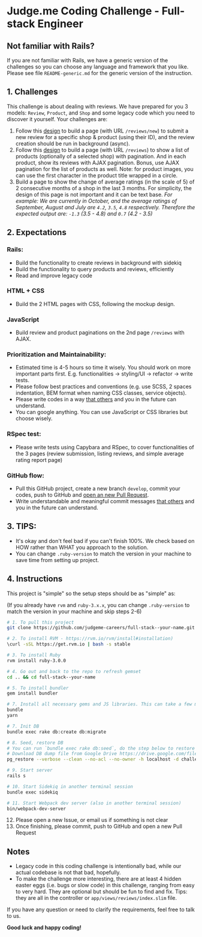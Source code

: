 # Judge.me Coding Challenge - Full-stack Engineer

## Not familiar with Rails?
If you are not familiar with Rails, we have a generic version of the challenges so you can choose any language and framework that you like. Please see file `README-generic.md` for the generic version of the instruction.

## 1. Challenges
This challenge is about dealing with reviews. We have prepared for you 3 models: `Review`, `Product`, and `Shop` and some legacy code which you need to discover it yourself. Your challenges are:

1. Follow this [design](https://www.figma.com/file/d9raNQDcOgKWvhUKNsbIi6/RoR-assignments?node-id=0%3A1) to build a page (with URL `/reviews/new`) to submit a new review for a specific shop & product (using their ID), and the review creation should be run in background (async).
2. Follow this [design](https://www.figma.com/file/d9raNQDcOgKWvhUKNsbIi6/RoR-assignments?node-id=0%3A1) to build a page (with URL `/reviews`) to show a list of products (optionally of a selected shop) with pagination. And in each product, show its reviews with AJAX pagination. Bonus, use AJAX pagination for the list of products as well. Note: for product images, you can use the first character in the product title wrapped in a circle.
3. Build a page to show the change of average ratings (in the scale of 5) of 2 consecutive months of a shop in the last 3 months. For simplicity, the design of this page is not important and it can be text base.
*For example:
We are currently in October, and the average ratings of September, August and July are `4.2`, `3.5`, `4.8` respectively.
Therefore the expected output are: `-1.3` (3.5 - 4.8) and `0.7` (4.2 - 3.5)*

## 2. Expectations

### Rails:
- Build the functionality to create reviews in background with sidekiq
- Build the functionality to query products and reviews, efficiently
- Read and improve legacy code

### HTML + CSS
- Build the 2 HTML pages with CSS, following the mockup design.

### JavaScript
- Build review and product paginations on the 2nd page `/reviews` with AJAX.

### Prioritization and Maintainability:
- Estimated time is 4-5 hours so time it wisely. You should work on more important parts first. E.g. functionalities -> styling/UI -> refactor -> write tests.
- Please follow best practices and conventions (e.g. use SCSS, 2 spaces indentation, BEM format when naming CSS classes, service objects).
- Please write codes in a way [that others](https://pub-images.judge.me/judgeme/always-code-as-if-the-person-who-will-maintain-your-code-is-a-maniac-serial-killer-knows-where-you-live.jpg) and you in the future can understand.
- You can google anything. You can use JavaScript or CSS libraries but choose wisely.

### RSpec test:
- Please write tests using Capybara and RSpec, to cover functionalities of the 3 pages (review submission, listing reviews, and simple average rating report page)

### GitHub flow:
- Pull this GitHub project, create a new branch `develop`, commit your codes, push to GitHub and [open an new Pull Request](https://github.com/judgeme-careers/full-stack--your-name/compare/master...develop).
- Write understandable and meaningful commit messages [that others](https://pub-images.judge.me/judgeme/always-code-as-if-the-person-who-will-maintain-your-code-is-a-maniac-serial-killer-knows-where-you-live.jpg) and you in the future can understand.

## 3. TIPS:
+ It's okay and don't feel bad if you can't finish 100%. We check based on HOW rather than WHAT you approach to the solution.
+ You can change `.ruby-version` to match the version in your machine to save time from setting up project.

## 4. Instructions
This project is "simple" so the setup steps should be as "simple" as:

(If you already have `rvm` and `ruby-3.x.x`, you can change `.ruby-version` to match the version in your machine and skip steps 2-6)

```bash
# 1. To pull this project
git clone https://github.com/judgeme-careers/full-stack--your-name.git && cd full-stack--your-name

# 2. To install RVM - https://rvm.io/rvm/install#installation)
\curl -sSL https://get.rvm.io | bash -s stable

# 3. To install Ruby
rvm install ruby-3.0.0

# 4. Go out and back to the repo to refresh gemset
cd .. && cd full-stack--your-name

# 5. To install bundler
gem install bundler

# 7. Install all necessary gems and JS libraries. This can take a few minutes.
bundle
yarn

# 7. Init DB
bundle exec rake db:create db:migrate

# 8. Seed, restore DB
# You can run `bundle exec rake db:seed`, do the step below to restore DB:
# Download DB dump file from Google Drive https://drive.google.com/file/d/1qpp82e_SiKPltnUHDyWItAerGs4rwQxy/view?usp=sharing to `db/challenge_development.dump`, and then run:
pg_restore --verbose --clean --no-acl --no-owner -h localhost -d challenge_development db/challenge_development.dump

# 9. Start server
rails s

# 10. Start Sidekiq in another terminal session
bundle exec sidekiq

# 11. Start Webpack dev server (also in another terminal session)
bin/webpack-dev-server
```
12. Please open a new Issue, or email us if something is not clear
13. Once finishing, please commit, push to GitHub and open a new Pull Request

## Notes
- Legacy code in this coding challenge is intentionally bad, while our actual codebase is not that bad, hopefully.
- To make the challenge more interesting, there are at least 4 hidden easter eggs (i.e. bugs or slow code) in this challenge, ranging from easy to very hard. They are optional but should be fun to find and fix. Tips: they are all in the controller or `app/views/reviews/index.slim` file.

If you have any question or need to clarify the requirements, feel free to talk to us.

**Good luck and happy coding!**
